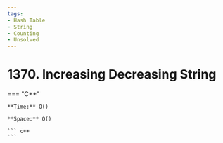 ```yaml
---
tags:
- Hash Table
- String
- Counting
- Unsolved
---
```



# 1370. Increasing Decreasing String

=== "C++"

    **Time:** O()

    **Space:** O()

    ``` c++
    ```